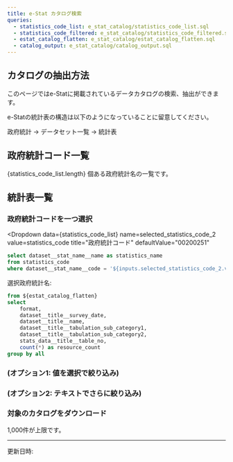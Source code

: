 ```yaml
---
title: e-Stat カタログ検索
queries:
  - statistics_code_list: e_stat_catalog/statistics_code_list.sql
  - statistics_code_filtered: e_stat_catalog/statistics_code_filtered.sql
  - estat_catalog_flatten: e_stat_catalog/estat_catalog_flatten.sql
  - catalog_output: e_stat_catalog/catalog_output.sql
---
```


## カタログの抽出方法

このページではe-Statに掲載されているデータカタログの検索、抽出ができます。

e-Statの統計表の構造は以下のようになっていることに留意してください。

政府統計 → データセット一覧 → 統計表

## 政府統計コード一覧

{statistics_code_list.length} 個ある政府統計名の一覧です。

<TextInput
    name=search_text
    title="政府統計名検索"
    defaultValue=""
    description="政府統計名称を部分一致で検索"
/>

<DataTable data={statistics_code_filtered} rowShading=true>
    <Column id=statistics_code title="政府統計コード"/>
    <Column id=statistics_name title="統計表名"/>
    <Column id=organization_name title="提供機関名"/>
    <Column id=contact_point title="連絡先"/>
    <Column id=landing_page title="url" contentType=link linkLabel="Detail ->"/>
</DataTable>

## 統計表一覧

### 政府統計コードを一つ選択

<Dropdown
    data={statistics_code_list}
    name=selected_statistics_code_2
    value=statistics_code
    title="政府統計コード"
    defaultValue="00200251"
>
</Dropdown>

```sql selected_statistics_name
select dataset__stat_name__name as statistics_name
from statistics_code
where dataset__stat_name__code = '${inputs.selected_statistics_code_2.value}'
```

選択政府統計名: <Value data={selected_statistics_name} color=primary />

```sql resource_dimension
from ${estat_catalog_flatten}
select
    format,
    dataset__title__survey_date,
    dataset__title__name,
    dataset__title__tabulation_sub_category1,
    dataset__title__tabulation_sub_category2,
    stats_data__title__table_no,
    count(*) as resource_count
group by all
```

### (オプション1: 値を選択で絞り込み)

<DimensionGrid
    data={resource_dimension}
    metric='sum(resource_count)'
    name=resource_dimension
    multiple
/>

### (オプション2: テキストでさらに絞り込み)

<TextInput
    name=search_dataset_title
    title="dataset title"
    defaultValue=""
    description="データセット一覧名称を部分一致で検索"
/>

<TextInput
    name=search_stats_title
    title="統計表名"
    defaultValue=""
    description="統計表名を部分一致で検索"
/>

### 対象のカタログをダウンロード

1,000件が上限です。

<DataTable data={catalog_output} rowShading=true wrapTitles=true>
    <Column id=stats_data_id title="統計表ID"/>
    <Column id=stats_data__title__table_no title="統計表番号"/>
    <Column id=stats_data__title__name title="統計表名"/>
    <Column id=format />
    <Column id=dataset__title__survey_date title="データセット調査年"/>
    <Column id=dataset__landing_page title="データセット名" contentType=link linkLabel=dataset__title__name openInNewTab=true/>
    <Column id=url contentType=link linkLabel="Download link" openInNewTab=true/>
</DataTable>

<DownloadData data={catalog_output} text="ダウンロード" />

---

更新日時: <LastRefreshed/>
